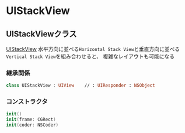 # UIStackView

## UIStackViewクラス

[UIStackView](https://developer.apple.com/documentation/uikit/UIStackView)
水平方向に並べる`Horizontal Stack View`と垂直方向に並べる`Vertical Stack View`を組み合わせると、
複雑なレイアウトも可能になる

### 継承関係

```swift
class UIStackView : UIView    // : UIResponder : NSObject
```

### コンストラクタ

```swift
init()
init(frame: CGRect)
init(coder: NSCoder)
```
